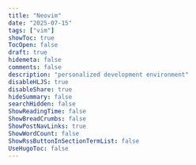 ```yaml
---
title: "Neovim"
date: "2025-07-15"
tags: ["vim"]
showToc: true
TocOpen: false
draft: true
hidemeta: false
comments: false
description: "personalized development environment"
disableHLJS: true
disableShare: true
hideSummary: false
searchHidden: false
ShowReadingTime: false
ShowBreadCrumbs: false
ShowPostNavLinks: true
ShowWordCount: false
ShowRssButtonInSectionTermList: false
UseHugoToc: false
---
```

